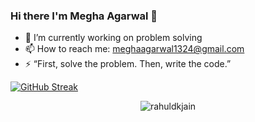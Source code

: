 ### Hi there I'm Megha Agarwal 👋


<!--**magarwal1324/magarwal1324** is a ✨ _special_ ✨ repository because its `README.md` (this file) appears on your GitHub profile.

Here are some ideas to get you started:-->

- 🔭 I’m currently working on problem solving
- 📫 How to reach me: meghaagarwal1324@gmail.com
- ⚡ “First, solve the problem. Then, write the code.”


[![GitHub Streak](https://streak-stats.demolab.com/?user=magarwal1324)](https://git.io/streak-stats)
<p align="center"> <img src=https://github-readme-stats.vercel.app/api?username=magarwal1324&show_icons=true alt=rahuldkjain /> </p>
